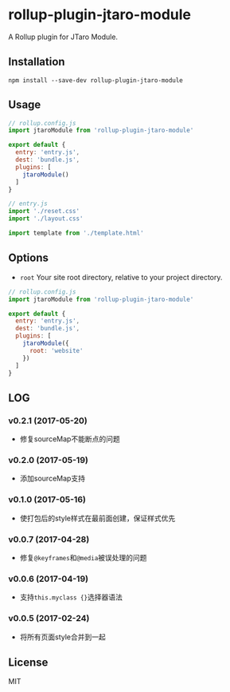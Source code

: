 # rollup-plugin-jtaro-module

A Rollup plugin for JTaro Module.

## Installation

```
npm install --save-dev rollup-plugin-jtaro-module
```

## Usage

```js
// rollup.config.js
import jtaroModule from 'rollup-plugin-jtaro-module'

export default {
  entry: 'entry.js',
  dest: 'bundle.js',
  plugins: [
    jtaroModule()
  ]
}
```

```js
// entry.js
import './reset.css'
import './layout.css'

import template from './template.html'
```

## Options

- `root` Your site root directory, relative to your project directory.

```js
// rollup.config.js
import jtaroModule from 'rollup-plugin-jtaro-module'

export default {
  entry: 'entry.js',
  dest: 'bundle.js',
  plugins: [
    jtaroModule({
      root: 'website'
    })
  ]
}
```

## LOG

### v0.2.1 (2017-05-20)

- 修复sourceMap不能断点的问题

### v0.2.0 (2017-05-19)

- 添加sourceMap支持

### v0.1.0 (2017-05-16)

- 使打包后的style样式在最前面创建，保证样式优先

### v0.0.7 (2017-04-28)

- 修复`@keyframes`和`@media`被误处理的问题

### v0.0.6 (2017-04-19)

- 支持`this.myclass {}`选择器语法

### v0.0.5 (2017-02-24)

- 将所有页面style合并到一起

## License

MIT